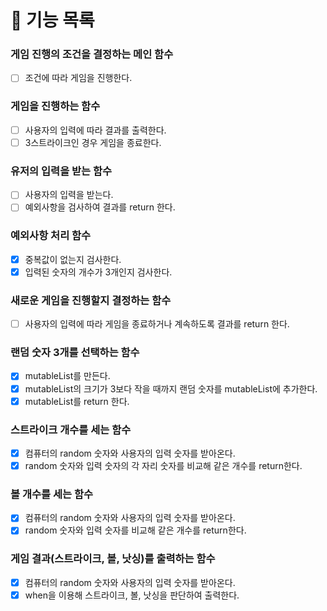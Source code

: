 # 📌 기능 목록

### 게임 진행의 조건을 결정하는 메인 함수
- [ ] 조건에 따라 게임을 진행한다.

### 게임을 진행하는 함수
- [ ] 사용자의 입력에 따라 결과를 출력한다.
- [ ] 3스트라이크인 경우 게임을 종료한다.

### 유저의 입력을 받는 함수
- [ ] 사용자의 입력을 받는다.
- [ ] 예외사항을 검사하여 결과를 return 한다.

### 예외사항 처리 함수
- [x] 중복값이 없는지 검사한다.
- [x] 입력된 숫자의 개수가 3개인지 검사한다.

### 새로운 게임을 진행할지 결정하는 함수
- [ ] 사용자의 입력에 따라 게임을 종료하거나 계속하도록 결과를 return 한다.

### 랜덤 숫자 3개를 선택하는 함수
- [x] mutableList를 만든다.
- [x] mutableList의 크기가 3보다 작을 때까지 랜덤 숫자를 mutableList에 추가한다.
- [x] mutableList를 return 한다.

### 스트라이크 개수를 세는 함수
- [x] 컴퓨터의 random 숫자와 사용자의 입력 숫자를 받아온다.
- [x] random 숫자와 입력 숫자의 각 자리 숫자를 비교해 같은 개수를 return한다.

### 볼 개수를 세는 함수
- [x] 컴퓨터의 random 숫자와 사용자의 입력 숫자를 받아온다.
- [x] random 숫자와 입력 숫자를 비교해 같은 개수를 return한다.

### 게임 결과(스트라이크, 볼, 낫싱)를 출력하는 함수
- [x] 컴퓨터의 random 숫자와 사용자의 입력 숫자를 받아온다.
- [x] when을 이용해 스트라이크, 볼, 낫싱을 판단하여 출력한다.